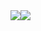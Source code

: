   <div>
      <a href="https://github.com/RodolfoN1" style="display:flex;align-items: flex-start;justify-content:flex-start;">
          <!-- <img  src="https://github-readme-stats.vercel.app/api?username=RodolfoN1&show_icons=true&theme=dracula&include_all_commits=true&count_private=true&" /> -->
          <img  src="https://github-readme-stats.vercel.app/api?username=RodolfoN1&show_icons=true&theme=dracula&include_all_commits=true" />
          <img  src="https://github-readme-stats.vercel.app/api/top-langs/?username=RodolfoN1&theme=dark&layout=donut" />
      </a>
  </div> 
